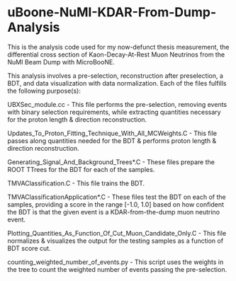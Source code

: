 # uBoone-NuMI-KDAR-From-Dump-Analysis
This is the analysis code used for my now-defunct thesis measurement, the differential cross section of Kaon-Decay-At-Rest Muon Neutrinos from the NuMI Beam Dump with MicroBooNE.

This analysis involves a pre-selection, reconstruction after preselection, a BDT, and data visualization with data normalization.  Each of the files fulfills the following purpose(s):

UBXSec_module.cc - This file performs the pre-selection, removing events with binary selection requirements, while extracting quantities necessary for the proton length & direction reconstruction.

Updates_To_Proton_Fitting_Technique_With_All_MCWeights.C - This file passes along quantities needed for the BDT & performs proton length & direction reconstruction.

Generating_Signal_And_Background_Trees*.C - These files prepare the ROOT TTrees for the BDT for each of the samples.

TMVAClassification.C - This file trains the BDT.

TMVAClassificationApplication*.C - These files test the BDT on each of the samples, providing a score in the range [-1.0, 1.0] based on how confident the BDT is that the given event is a KDAR-from-the-dump muon neutrino event.

Plotting_Quantities_As_Function_Of_Cut_Muon_Candidate_Only.C - This file normalizes & visualizes the output for the testing samples as a function of BDT score cut.

counting_weighted_number_of_events.py - This script uses the weights in the tree to count the weighted number of events passing the pre-selection.
